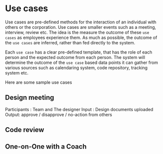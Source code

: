 # Use cases

Use cases are pre-defined methods for the interaction of an individual with others or the corporation. Use cases are smaller events such as a meeting, interview, review etc. The idea is the measure the outcome of these `use cases` as employees experience them. As much as possible, the outcome of the `use cases` are inferred, rather than fed directly to the system.

Each `use case` has a clear pre-defined template, that has the role of each person and the expected outcome from each person. The system will determine the outcome of the `use case` based data points it can gather from various sources such as calendaring system, code repository, tracking system etc.

Here are some sample use cases

## Design meeting

Participants : Team and The designer
Input : Design documents uploaded 
Output: approve / disapprove / no-action from others


## Code review

## One-on-One with a Coach


